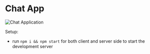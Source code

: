 # Chat App

![Chat Application](https://i.ibb.co/hsvcw4V/image.png)

Setup:
- run ```npm i && npm start``` for both client and server side to start the development server
